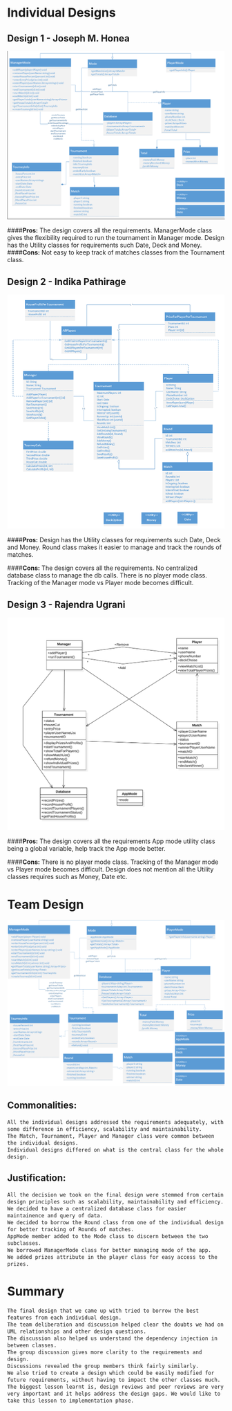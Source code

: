 Individual Designs
=====================

Design 1 - Joseph M. Honea
--------------------------------------
![Image of Design 1](./images/jhonea3.PNG)

####**Pros:**
    The design covers all the requirements.
    ManagerMode class gives the flexibility required to run the tournament in Manager mode.
    Design has the Utility classes for requirements such Date, Deck and Money. 
####**Cons:**
	Not easy to keep track of matches classes from the Tournament class.

Design 2 - Indika Pathirage
--------------------------------------
![Image of Design 2](./images/ikp3.PNG)

####**Pros:**
	Design has the Utility classes for requirements such Date, Deck and Money. 
	Round class makes it easier to manage and track the rounds of matches.
	

####**Cons:**
	The design covers all the requirements.
	No centralized database class to manage the db calls.
	There is no player mode class. Tracking of the Manager mode vs Player mode becomes difficult.

Design 3 - Rajendra Ugrani
----------------------------------
![Image of Design 3](./images/rugrani3.PNG)

####**Pros:**
	The design covers all the requirements
	App mode utility class being a global variable, help track the App mode better.

####**Cons:**
	There is no player mode class. Tracking of the Manager mode vs Player mode becomes difficult.
	Design does not mention all the Utility classes requires such as Money, Date etc.
	
	
Team Design
=====================
![Image of Team Design](./images/design-team.png)

Commonalities:
--------------------------------------
	All the individual designs addressed the requirements adequately, with some difference in efficiency, scalability and maintainability.
	The Match, Tournament, Player and Manager class were common between the individual designs.
	Individual designs differed on what is the central class for the whole design.

Justification:
--------------------------------------
	All the decision we took on the final design were stemmed from certain design principles such as scalability, maintainability and efficiency.
	We decided to have a centralized database class for easier maintainence and query of data.
	We decided to borrow the Round class from one of the individual design for better tracking of Rounds of matches.
	AppMode member added to the Mode class to discern between the two subclasses.
	We borrowed ManagerMode class for better managing mode of the app.
	We added prizes attribute in the player class for easy access to the prizes.


Summary
=====================
	The final design that we came up with tried to borrow the best features from each individual design.
	The team deliberation and discussion helped clear the doubts we had on UML relationships and other design questions.
	The discussion also helped us understand the dependency injection in between classes.
	The group discussion gives more clarity to the requirements and design.
	Discussions revealed the group members think fairly similarly.
	We also tried to create a design which could be easily modified for future requirements, without having to impact the other classes much.
	The biggest lesson learnt is, design reviews and peer reviews are very very important and it helps address the design gaps. We would like to take this lesson to implementation phase.
